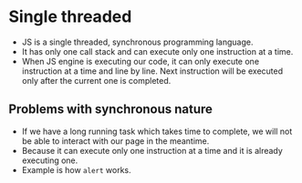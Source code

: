 # Single threaded

- JS is a single threaded, synchronous programming language.
- It has only one call stack and can execute only one instruction at a time.
- When JS engine is executing our code, it can only execute one instruction at a time and line by line. Next instruction will be executed only after the current one is completed.

## Problems with synchronous nature

- If we have a long running task which takes time to complete, we will not be able to interact with our page in the meantime.
- Because it can execute only one instruction at a time and it is already executing one.
- Example is how `alert` works.
